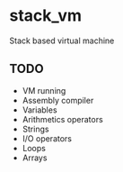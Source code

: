 # stack_vm

Stack based virtual machine

## TODO

- VM running
- Assembly compiler
- Variables
- Arithmetics operators
- Strings
- I/O operators
- Loops
- Arrays

